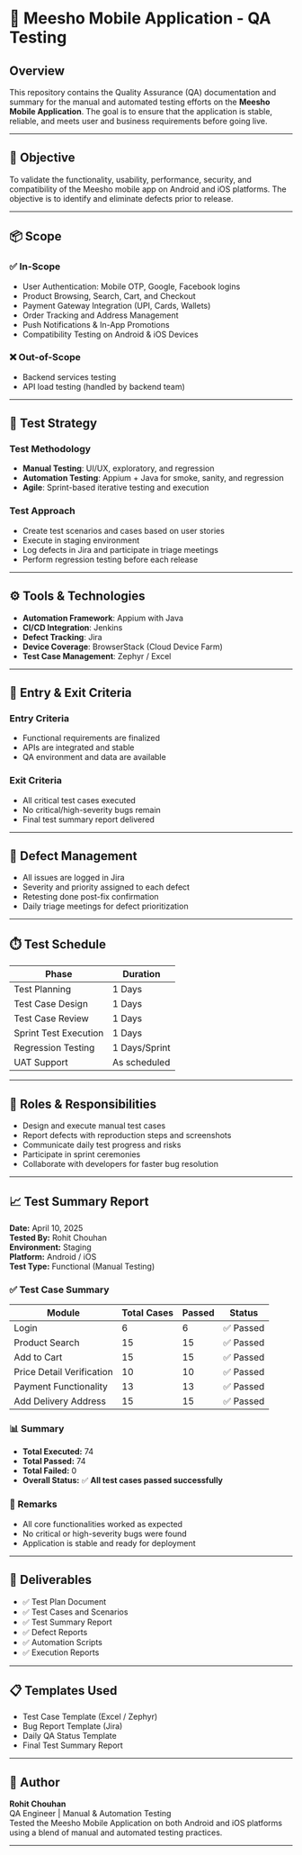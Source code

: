 # 📱 Meesho Mobile Application - QA Testing

## Overview
This repository contains the Quality Assurance (QA) documentation and summary for the manual and automated testing efforts on the **Meesho Mobile Application**. The goal is to ensure that the application is stable, reliable, and meets user and business requirements before going live.

---

## 🎯 Objective
To validate the functionality, usability, performance, security, and compatibility of the Meesho mobile app on Android and iOS platforms. The objective is to identify and eliminate defects prior to release.

---

## 📦 Scope

### ✅ In-Scope
- User Authentication: Mobile OTP, Google, Facebook logins
- Product Browsing, Search, Cart, and Checkout
- Payment Gateway Integration (UPI, Cards, Wallets)
- Order Tracking and Address Management
- Push Notifications & In-App Promotions
- Compatibility Testing on Android & iOS Devices

### ❌ Out-of-Scope
- Backend services testing
- API load testing (handled by backend team)

---

## 🧪 Test Strategy

### Test Methodology
- **Manual Testing**: UI/UX, exploratory, and regression
- **Automation Testing**: Appium + Java for smoke, sanity, and regression
- **Agile**: Sprint-based iterative testing and execution

### Test Approach
- Create test scenarios and cases based on user stories
- Execute in staging environment
- Log defects in Jira and participate in triage meetings
- Perform regression testing before each release

---

## ⚙️ Tools & Technologies
- **Automation Framework**: Appium with Java
- **CI/CD Integration**: Jenkins
- **Defect Tracking**: Jira
- **Device Coverage**: BrowserStack (Cloud Device Farm)
- **Test Case Management**: Zephyr / Excel

---

## 🚪 Entry & Exit Criteria

### Entry Criteria
- Functional requirements are finalized
- APIs are integrated and stable
- QA environment and data are available

### Exit Criteria
- All critical test cases executed
- No critical/high-severity bugs remain
- Final test summary report delivered

---

## 🐛 Defect Management
- All issues are logged in Jira
- Severity and priority assigned to each defect
- Retesting done post-fix confirmation
- Daily triage meetings for defect prioritization

---

## ⏱️ Test Schedule

| Phase                   | Duration          |
|------------------------|-------------------|
| Test Planning           | 1 Days            |
| Test Case Design        | 1 Days            |
| Test Case Review        | 1 Days            |
| Sprint Test Execution   |1 Days |
| Regression Testing      | 1 Days/Sprint     |
| UAT Support             | As scheduled      |

---

## 👤 Roles & Responsibilities

- Design and execute manual test cases
- Report defects with reproduction steps and screenshots
- Communicate daily test progress and risks
- Participate in sprint ceremonies
- Collaborate with developers for faster bug resolution

---

## 📈 Test Summary Report

**Date:** April 10, 2025  
**Tested By:** Rohit Chouhan  
**Environment:** Staging  
**Platform:** Android / iOS  
**Test Type:** Functional (Manual Testing)

### ✅ Test Case Summary

| Module                  | Total Cases | Passed | Status  |
|-------------------------|-------------|--------|---------|
| Login                   | 6           | 6      | ✅ Passed |
| Product Search          | 15          | 15     | ✅ Passed |
| Add to Cart             | 15          | 15     | ✅ Passed |
| Price Detail Verification | 10        | 10     | ✅ Passed |
| Payment Functionality   | 13          | 13     | ✅ Passed |
| Add Delivery Address    | 15          | 15     | ✅ Passed |

### 📊 Summary

- **Total Executed:** 74  
- **Total Passed:** 74  
- **Total Failed:** 0  
- **Overall Status:** ✅ **All test cases passed successfully**

### 📝 Remarks
- All core functionalities worked as expected
- No critical or high-severity bugs were found
- Application is stable and ready for deployment

---

## 📁 Deliverables
- ✅ Test Plan Document  
- ✅ Test Cases and Scenarios  
- ✅ Test Summary Report  
- ✅ Defect Reports  
- ✅ Automation Scripts  
- ✅ Execution Reports

---

## 📋 Templates Used
- Test Case Template (Excel / Zephyr)
- Bug Report Template (Jira)
- Daily QA Status Template
- Final Test Summary Report

---

## 📌 Author
**Rohit Chouhan**  
QA Engineer | Manual & Automation Testing  
Tested the Meesho Mobile Application on both Android and iOS platforms using a blend of manual and automated testing practices.

---
